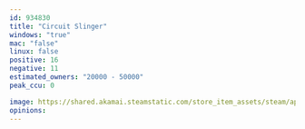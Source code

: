 ```yaml
---
id: 934830
title: "Circuit Slinger"
windows: "true"
mac: "false"
linux: false
positive: 16
negative: 11
estimated_owners: "20000 - 50000"
peak_ccu: 0

image: https://shared.akamai.steamstatic.com/store_item_assets/steam/apps/934830/header.jpg?t=1709310139
opinions:
---
```

